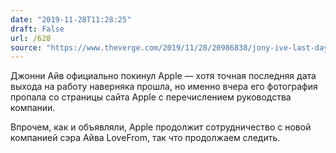 ```yaml
---
date: "2019-11-28T11:28:25"
draft: False
url: /628
source: "https://www.theverge.com/2019/11/28/20986838/jony-ive-last-day-apple"
---
```


Джонни Айв официально покинул Apple — хотя точная последняя дата выхода на работу наверняка прошла, но именно вчера его фотография пропала со страницы сайта Apple с перечислением руководства компании.

Впрочем, как и объявляли, Apple продолжит сотрудничество с новой компанией сэра Айва LoveFrom, так что продолжаем следить.
